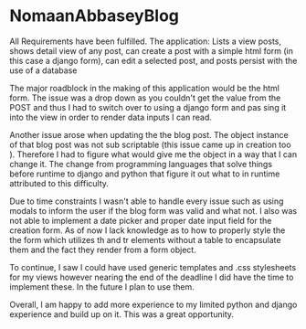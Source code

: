 # NomaanAbbaseyBlog

All Requirements have been fulfilled. 
The application: Lists a view posts, shows detail view of any post,
can create a post with a simple html form (in this case a django form),
can edit a selected post, and posts persist with the use of a database

The major roadblock in the making of this application would be the html form. The issue was a drop down 
as you couldn't get the value from the POST and thus I had to switch over to using a django form and pas
sing it into the view in order to render data inputs I can read. 

Another issue arose when updating the the blog post. The object instance of that blog post was not sub
scriptable (this issue came up in creation too ). Therefore I had to figure what would give me the object
in a way that I can change it. The change from programming languages that solve things before runtime
to django and python that figure it out what to in runtime attributed to this difficulty. 

Due to time constraints I wasn't able to handle every issue such as using modals to inform the user if 
the blog form was valid and what not. I also was not able to implement a date picker and proper date input field 
for the creation form. As of now I lack knowledge as to how to properly style the the form which utilizes 
th and tr elements without a table to encapsulate them and the fact they render from a form object. 

To continue, I saw I could have used generic templates and .css stylesheets for my views however nearing
the end of the deadline I did have the time to implement these. In the future I plan to use them.

Overall, I am happy to add more experience to my limited python and django experience and build up on it.
This was a great opportunity.   



